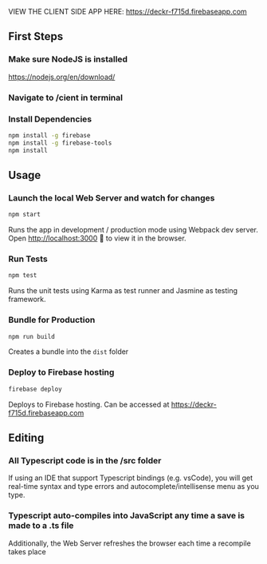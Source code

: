 VIEW THE CLIENT SIDE APP HERE: https://deckr-f715d.firebaseapp.com

## First Steps

### Make sure NodeJS is installed

https://nodejs.org/en/download/

### Navigate to /cient in terminal
 
### Install Dependencies

```sh
npm install -g firebase
npm install -g firebase-tools
npm install
```

## Usage

### Launch the local Web Server and watch for changes

```sh
npm start
```

Runs the app in development / production mode using Webpack dev server.
Open [http://localhost:3000](http://localhost:3000) 🎉 to view it in the browser.

### Run Tests

```sh
npm test
```

Runs the unit tests using Karma as test runner and Jasmine as testing framework.

### Bundle for Production

```sh
npm run build
``` 

Creates a bundle into the `dist` folder

### Deploy to Firebase hosting

```sh
firebase deploy
``` 
Deploys to Firebase hosting. Can be accessed at https://deckr-f715d.firebaseapp.com

## Editing

### All Typescript code is in the /src folder

If using an IDE that support Typescript bindings (e.g. vsCode), you will get real-time syntax and type errors and autocomplete/intellisense menu as you type. 

### Typescript auto-compiles into JavaScript any time a save is made to a .ts file

Additionally, the Web Server refreshes the browser each time a recompile takes place
